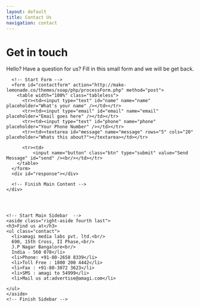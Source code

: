 ```yaml
---
layout: default
title: Contact Us
navigation: contact
---
```

<div class="main-content">
  <div class="clearfix">
    <div class="main-content three-fourths">
      <h1>Get in touch</h1>
      <p class="lead">Hello? Have a question for us? Fill in this small form and we will be get back.</p>   	                
    	                	
      <!-- Start Form -->
      <form id="contactform" action="http://make-lemonade.co/themes/soap/php/processForm.php" method="post">
        <table width="100%" class="tableless">
          <tr><td><input type="text" id="name" name="name" placeholder="What's your name" /></td></tr>
          <tr><td><input type="email" id="email" name="email" placeholder="Email goes here" /></td></tr>
          <tr><td><input type="text" id="phone" name="phone" placeholder="Your Phone Number" /></td></tr>
          <tr><td><textarea id="message" name="message" rows="5" cols="20" placeholder="Whats this about?"></textarea></td></tr>

          <tr><td>
              <input name="button" class="btn" type="submit" value="Send Message" id="send" /><br/></td></tr>
        </table>
      </form>
      <div id="response"></div>	 
    	                      	                                                                                               
      <!-- Finish Main Content -->
    </div>

    					
    					
    			
    <!-- Start Main Sidebar  -->
    <aside class="right-aside fourth last">
    <h3>Find us at</h3>
    <ul class="contact">
      <li>amagi media labs pvt. ltd.<br/>
      690, 15th Cross, II Phase,<br/>
      J.P Nagar Bangalore<br/>
      India - 560 078</li>
      <li>Phone: +91-80-2658 8339</li>
      <li>Toll Free : 1800 200 4442</li>
      <li>Fax : +91-80-3072 3623</li>
      <li>SMS : amagi to 54999</li>
      <li>Mail us at:advertise@amagi.com</li>

    </ul>	
    </aside> 
    <!-- Finish Sidebar -->



  </div>
</div>

